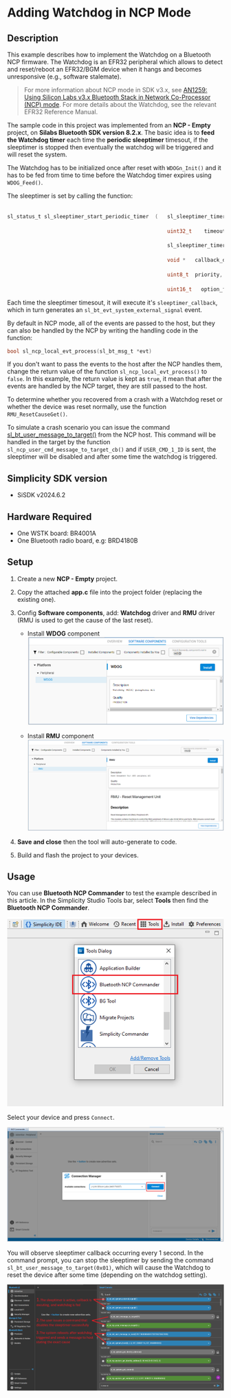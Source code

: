 
# Adding Watchdog in NCP Mode

## Description

This example describes how to implement the Watchdog on a Bluetooth NCP firmware. The Watchdog is an EFR32 peripheral which allows to detect and reset/reboot an EFR32/BGM device when it hangs and becomes unresponsive (e.g., software stalemate).

> For more information about NCP mode in SDK v3.x, see [AN1259: Using Silicon Labs v3.x Bluetooth Stack in Network Co-Processor (NCP) mode](https://www.silabs.com/documents/public/application-notes/an1259-bt-ncp-mode-sdk-v3x.pdf). For more details about the Watchdog, see the relevant EFR32 Reference Manual.

The sample code in this project was implemented from an **NCP - Empty** project, on **Silabs Bluetooth SDK version 8.2.x**. The basic idea is to **feed the Watchdog timer** each time the **periodic sleeptimer** timesout, if the sleeptimer is stopped then eventually the watchdog will be triggered and will reset the system.

The Watchdog has to be initialized once after reset with `WDOGn_Init()` and it has to be fed from time to time before the Watchdog timer expires using `WDOG_Feed()`.

The sleeptimer is set by calling the function:

```C

sl_status_t sl_sleeptimer_start_periodic_timer	(	sl_sleeptimer_timer_handle_t *	 handle,
           
                                                    uint32_t    timeout,
           
                                                    sl_sleeptimer_timer_callback_t   callback,
                                                            
                                                    void *   callback_data,
                                                            
                                                    uint8_t	 priority,
                                                            
                                                    uint16_t   option_flags)		

```

Each time the sleeptimer timesout, it will execute it's `sleeptimer_callback`, which in turn generates an `sl_bt_evt_system_external_signal` event. 

By default in NCP mode, all of the events are passed to the host, but they can also be handled by the NCP by writing the handling code in the function:

```C
bool sl_ncp_local_evt_process(sl_bt_msg_t *evt)
```

If you don't want to pass the events to the host after the NCP handles them, change the return value of the function `sl_ncp_local_evt_process()` to `false`. In this example, the return value is kept as `true`, it mean that after the events are handled by the NCP target, they are still passed to the host.

To determine whether you recovered from a crash with a Watchdog reset or whether the device was reset normally, use the function `RMU_ResetCauseGet()`.

To simulate a crash scenario you can issue the command [sl_bt_user_message_to_target()](https://docs.silabs.com/bluetooth/9.0.0/bluetooth-stack-api/sl-bt-user#sl-bt-user-message-to-target) from the NCP host. This command will be handled in the target by the function `sl_ncp_user_cmd_message_to_target_cb()` and if `USER_CMD_1_ID` is sent, the sleeptimer will be disabled and after some time the watchdog is triggered. 



## Simplicity SDK version ##

- SiSDK v2024.6.2

## Hardware Required ##

- One WSTK board: BR4001A
- One Bluetooth radio board, e.g: BRD4180B

## Setup

1. Create a new **NCP - Empty** project.
2. Copy the attached **app.c** file into the project folder (replacing the existing one).
3. Config **Software components**, add: **Watchdog** driver and **RMU** driver (RMU is used to get the cause of the last reset).

    - Install **WDOG** component  
    ![add wdog](images/add_wdog.png)  

    - Install **RMU** component  
    ![add wdog](images/add_rmu.png)  

4. **Save and close** then the tool will auto-generate to code.

5. Build and flash the project to your devices.

## Usage

You can use **Bluetooth NCP Commander** to test the example described in this article. In the Simplicity Studio Tools bar, select **Tools** then find the **Bluetooth NCP Commander**.  

![BG Tool](images/launch_bg_tool_1.png)

Select your device and press `Connect`.  

![BG Tool](images/launch_bg_tool_3.png)

You will observe sleeptimer callback occurring every 1 second. In the command prompt, you can stop the sleeptimer by sending the command `sl_bt_user_message_to_target(0x01)`, which will cause the Watchdog to reset the device after some time (depending on the watchdog setting).

![BG Tool](images/result.png)
